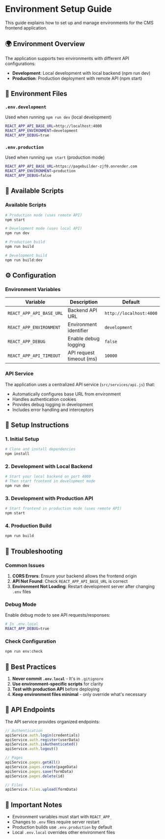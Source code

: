 # Environment Setup Guide

This guide explains how to set up and manage environments for the CMS frontend application.

## 🌍 Environment Overview

The application supports two environments with different API configurations:

- **Development**: Local development with local backend (npm run dev)
- **Production**: Production deployment with remote API (npm start)

## 📁 Environment Files

### `.env.development`
Used when running `npm run dev` (local development)
```bash
REACT_APP_API_BASE_URL=http://localhost:4000
REACT_APP_ENVIRONMENT=development
REACT_APP_DEBUG=true
```

### `.env.production`
Used when running `npm start` (production mode)
```bash
REACT_APP_API_BASE_URL=https://pagebuilder-zjf0.onrender.com
REACT_APP_ENVIRONMENT=production
REACT_APP_DEBUG=false
```

## 🚀 Available Scripts

### Available Scripts
```bash
# Production mode (uses remote API)
npm start

# Development mode (uses local API)
npm run dev

# Production build
npm run build

# Development build
npm run build:dev
```

## ⚙️ Configuration

### Environment Variables

| Variable | Description | Default |
|----------|-------------|---------|
| `REACT_APP_API_BASE_URL` | Backend API URL | `http://localhost:4000` |
| `REACT_APP_ENVIRONMENT` | Environment identifier | `development` |
| `REACT_APP_DEBUG` | Enable debug logging | `false` |
| `REACT_APP_API_TIMEOUT` | API request timeout (ms) | `10000` |

### API Service

The application uses a centralized API service (`src/services/api.js`) that:
- Automatically configures base URL from environment
- Handles authentication cookies
- Provides debug logging in development
- Includes error handling and interceptors

## 🔧 Setup Instructions

### 1. Initial Setup
```bash
# Clone and install dependencies
npm install
```

### 2. Development with Local Backend
```bash
# Start your local backend on port 4000
# Then start frontend in development mode
npm run dev
```

### 3. Development with Production API
```bash
# Start frontend in production mode (uses remote API)
npm start
```

### 4. Production Build
```bash
npm run build
```

## 🐛 Troubleshooting

### Common Issues

1. **CORS Errors**: Ensure your backend allows the frontend origin
2. **API Not Found**: Check `REACT_APP_API_BASE_URL` is correct
3. **Environment Not Loading**: Restart development server after changing `.env` files

### Debug Mode

Enable debug mode to see API requests/responses:
```bash
# In .env.local
REACT_APP_DEBUG=true
```

### Check Configuration
```bash
npm run env:check
```

## 📝 Best Practices

1. **Never commit `.env.local`** - It's in `.gitignore`
2. **Use environment-specific scripts** for clarity
3. **Test with production API** before deploying
4. **Keep environment files minimal** - only override what's necessary

## 🔗 API Endpoints

The API service provides organized endpoints:

```javascript
// Authentication
apiService.auth.login(credentials)
apiService.auth.register(userData)
apiService.auth.isAuthenticated()
apiService.auth.logout()

// Pages
apiService.pages.getAll()
apiService.pages.create(pageData)
apiService.pages.save(formData)
apiService.pages.delete(id)

// Files
apiService.files.upload(formData)
```

## 🚨 Important Notes

- Environment variables must start with `REACT_APP_`
- Changes to `.env` files require server restart
- Production builds use `.env.production` by default
- Local `.env.local` overrides other environment files
